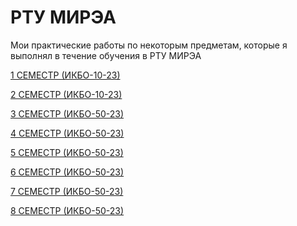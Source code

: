 # РТУ МИРЭА
Мои практические работы по некоторым предметам, которые я выполнял в течение обучения в РТУ МИРЭА

[1 СЕМЕСТР (ИКБО-10-23)](https://github.com/DrTECHNIC/RTU_MIREA/tree/main/1%20%D1%81%D0%B5%D0%BC%D0%B5%D1%81%D1%82%D1%80)

[2 СЕМЕСТР (ИКБО-10-23)](https://github.com/DrTECHNIC/RTU_MIREA/tree/main/2%20%D1%81%D0%B5%D0%BC%D0%B5%D1%81%D1%82%D1%80)

[3 СЕМЕСТР (ИКБО-50-23)](https://github.com/DrTECHNIC/RTU_MIREA/tree/main/3%20%D1%81%D0%B5%D0%BC%D0%B5%D1%81%D1%82%D1%80)

[4 СЕМЕСТР (ИКБО-50-23)]()

[5 СЕМЕСТР (ИКБО-50-23)]()

[6 СЕМЕСТР (ИКБО-50-23)]()

[7 СЕМЕСТР (ИКБО-50-23)]()

[8 СЕМЕСТР (ИКБО-50-23)]()
